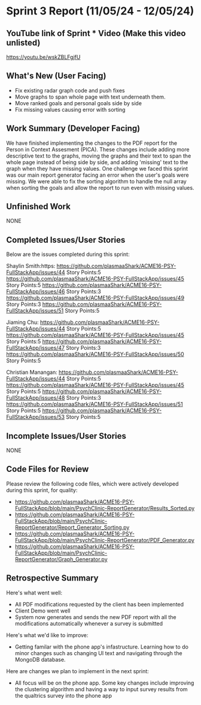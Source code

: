 # Sprint 3 Report (11/05/24 - 12/05/24)

## YouTube link of Sprint * Video (Make this video unlisted)
https://youtu.be/wskZBLFgjfU

## What's New (User Facing)
 * Fix existing radar graph code and push fixes
 * Move graphs to span whole page with text underneath them.
 * Move ranked goals and personal goals side by side
 * Fix missing values causing error with sorting

## Work Summary (Developer Facing)
 We have finished implementing the changes to the PDF report for the Person in Context Assesment (PICA). These changes include adding more descriptive text to the graphs, moving the graphs and their text to span the whole page instead of being side by side, and adding 'missing' text to the graph when they have missing values. One challenge we faced this sprint was our main report generator facing an error when the user's goals were missing. We were able to fix the sorting algorithm to handle the null array when sorting the goals and allow the report to run even with missing values.

## Unfinished Work
NONE

## Completed Issues/User Stories
Below are the issues completed during this sprint:

Shaylin Smith:https:
https://github.com/plasmaaShark/ACME16-PSY-FullStackApp/issues/44  Story Points:5 
https://github.com/plasmaaShark/ACME16-PSY-FullStackApp/issues/45 Story Points:5 
https://github.com/plasmaaShark/ACME16-PSY-FullStackApp/issues/46 Story Points:3 
https://github.com/plasmaaShark/ACME16-PSY-FullStackApp/issues/49 Story Points:3 
https://github.com/plasmaaShark/ACME16-PSY-FullStackApp/issues/51 Story Points:5 

Jiaming Chu:
https://github.com/plasmaaShark/ACME16-PSY-FullStackApp/issues/44  Story Points:5 
https://github.com/plasmaaShark/ACME16-PSY-FullStackApp/issues/45 Story Points:5 
https://github.com/plasmaaShark/ACME16-PSY-FullStackApp/issues/47 Story Points:3 
https://github.com/plasmaaShark/ACME16-PSY-FullStackApp/issues/50 Story Points:5 

Christian Manangan: 
https://github.com/plasmaaShark/ACME16-PSY-FullStackApp/issues/44  Story Points:5 
https://github.com/plasmaaShark/ACME16-PSY-FullStackApp/issues/45 Story Points:5 
https://github.com/plasmaaShark/ACME16-PSY-FullStackApp/issues/48 Story Points:3 
https://github.com/plasmaaShark/ACME16-PSY-FullStackApp/issues/51 Story Points:5 
https://github.com/plasmaaShark/ACME16-PSY-FullStackApp/issues/53 Story Points:5 

 ## Incomplete Issues/User Stories
NONE

## Code Files for Review
Please review the following code files, which were actively developed during this sprint, for quality:
 * https://github.com/plasmaaShark/ACME16-PSY-FullStackApp/blob/main/PsychClinic-ReportGenerator/Results_Sorted.py
 * https://github.com/plasmaaShark/ACME16-PSY-FullStackApp/blob/main/PsychClinic-ReportGenerator/Report_Generator_Sorting.py
 * https://github.com/plasmaaShark/ACME16-PSY-FullStackApp/blob/main/PsychClinic-ReportGenerator/PDF_Generator.py
 * https://github.com/plasmaaShark/ACME16-PSY-FullStackApp/blob/main/PsychClinic-ReportGenerator/Graph_Generator.py
 
## Retrospective Summary
Here's what went well:
  * All PDF modifications requested by the client has been implemented
  * Client Demo went well
  * System now generates and sends the new PDF report with all the modifications automatically whenever a survey is submitted
 
Here's what we'd like to improve:
   * Getting familar with the phone app's infastructure. Learning how to do minor changes such as changing UI text and navigating through the MongoDB database.
  
Here are changes we plan to implement in the next sprint:
   * All focus will be on the phone app. Some key changes include improving the clustering algorithm and having a way to input survey results from the qualtrics survey into the phone app


